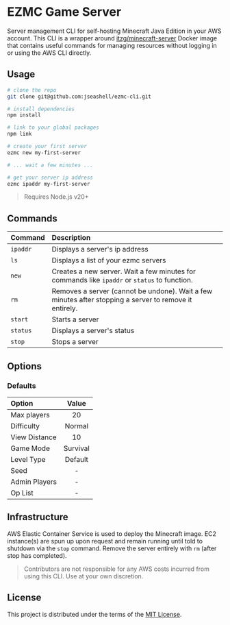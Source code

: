# EZMC Game Server

Server management CLI for self-hosting Minecraft Java Edition in your AWS account. This CLI is a wrapper around [itzg/minecraft-server](https://github.com/itzg/docker-minecraft-server) Docker image that contains useful commands for managing resources without logging in or using the AWS CLI directly.

## Usage

```sh
# clone the repo
git clone git@github.com:jseashell/ezmc-cli.git

# install dependencies
npm install

# link to your global packages
npm link

# create your first server
ezmc new my-first-server

# ... wait a few minutes ...

# get your server ip address
ezmc ipaddr my-first-server
```

> Requires Node.js v20+

## Commands

| Command  | Description                                                                                            |
| :------- | :----------------------------------------------------------------------------------------------------- |
| `ipaddr` | Displays a server's ip address                                                                         |
| `ls`     | Displays a list of your ezmc servers                                                                   |
| `new`    | Creates a new server. Wait a few minutes for commands like `ipaddr` or `status` to function.           |
| `rm`     | Removes a server (cannot be undone). Wait a few minutes after stopping a server to remove it entirely. |
| `start`  | Starts a server                                                                                        |
| `status` | Displays a server's status                                                                             |
| `stop`   | Stops a server                                                                                         |

## Options

### Defaults

| Option        |  Value   |
| :------------ | :------: |
| Max players   |    20    |
| Difficulty    |  Normal  |
| View Distance |    10    |
| Game Mode     | Survival |
| Level Type    | Default  |
| Seed          |    -     |
| Admin Players |    -     |
| Op List       |    -     |

## Infrastructure

AWS Elastic Container Service is used to deploy the Minecraft image. EC2 instance(s) are spun up upon request and remain running until told to shutdown via the `stop` command. Remove the server entirely with `rm` (after stop has completed).

> Contributors are not responsible for any AWS costs incurred from using this CLI. Use at your own discretion.

## License

This project is distributed under the terms of the [MIT License](./LICENSE).
